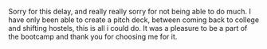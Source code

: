 Sorry for this delay, and really really sorry for not being able to do much. 
I have only been able to create a pitch deck, between coming back to college and shifting hostels, this is all i could do. 
It was a pleasure to be a part of the bootcamp and thank you for choosing me for it.
